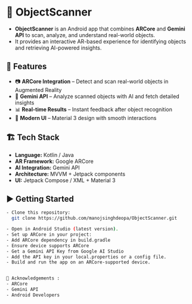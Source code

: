 # 📱 ObjectScanner

- **ObjectScanner** is an Android app that combines **ARCore** and **Gemini API** to scan, analyze, and understand real-world objects.  
- It provides an interactive AR-based experience for identifying objects and retrieving AI-powered insights.


## 🚀 Features

- 📷 **ARCore Integration** – Detect and scan real-world objects in Augmented Reality  
- 🤖 **Gemini API** – Analyze scanned objects with AI and fetch detailed insights  
- 📊 **Real-time Results** – Instant feedback after object recognition  
- 🎨 **Modern UI** – Material 3 design with smooth interactions   


## 🏗 Tech Stack

- **Language:** Kotlin / Java  
- **AR Framework:** Google ARCore  
- **AI Integration:** Gemini API  
- **Architecture:** MVVM + Jetpack components  
- **UI:** Jetpack Compose / XML + Material 3  


## ▶️ Getting Started

 ```bash
- Clone this repository:
   git clone https://github.com/manojsinghdeopa/ObjectScanner.git

- Open in Android Studio (latest version).
- Set up ARCore in your project:
- Add ARCore dependency in build.gradle
- Ensure device supports ARCore
- Get a Gemini API Key from Google AI Studio
- Add the API key in your local.properties or a config file.
- Build and run the app on an ARCore-supported device.


🙌 Acknowledgements : 
- ARCore
- Gemini API
- Android Developers
